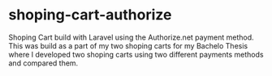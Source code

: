 # shoping-cart-authorize
Shoping Cart build with Laravel using the Authorize.net payment method. 
This was build as a part of my two shoping carts for my Bachelo Thesis where I developed two shoping carts using two different payments methods and compared them.
